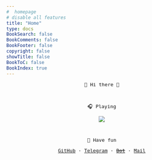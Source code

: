 ```yaml
--- 
#  homepage 
# disable all features
title: "Home"
type: docs
BookSearch: false
BookComments: false
BookFooter: false
copyright: false
showTitle: false
BookToC: false
BookIndex: true
---
```


<center style="font-family:monospace;font-size:0.8rem">
 <p>👏 Hi  there 👏</p>

<br/>

🎧️ Playing

![](https://spotify-github-profile.kittinanx.com/api/view?uid=313qmk4iek67zy3nzazka7flgdpq&cover_image=true&theme=novatorem&show_offline=false&background_color=000000&interchange=true&bar_color=ffffff&bar_color_cover=false)

<br/>

  🥳 Have fun

[GitHub](https://github.com/wangy325)    ·   [Telegram](https://t.me/wangy325)    · [~~Bot~~](https://t.me/wygemibot)  ·   [Mail](mailto:lavawangy@gmail.com)

<!-- 
todo:
    status
 -->
</center>
